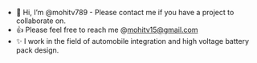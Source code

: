 - 👋 Hi, I’m @mohitv789 - Please contact me if you have a project to collaborate on. 
- 👍 Please feel free to reach me @mohitv15@gmail.com
- ✨ I work in the field of automobile integration and high voltage battery pack design.

<!---
mohitv789/mohitv789 is a ✨ special ✨ repository because its `README.md` (this file) appears on your GitHub profile.
You can click the Preview link to take a look at your changes.
--->
